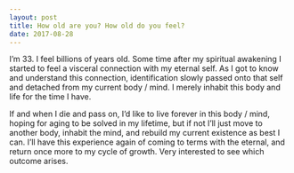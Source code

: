 ```yaml
---
layout: post
title: How old are you? How old do you feel?
date: 2017-08-28
---
```


<p>I’m 33. I feel billions of years old. Some time after my spiritual awakening I started to feel a visceral connection with my eternal self. As I got to know and understand this connection, identification slowly passed onto that self and detached from my current body / mind. I merely inhabit this body and life for the time I have.</p><p>If and when I die and pass on, I’d like to live forever in this body / mind, hoping for aging to be solved in my lifetime, but if not I’ll just move to another body, inhabit the mind, and rebuild my current existence as best I can. I’ll have this experience again of coming to terms with the eternal, and return once more to my cycle of growth. Very interested to see which outcome arises.</p>
